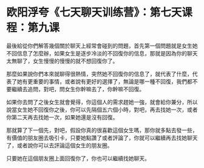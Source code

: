 # 欧阳浮夸《七天聊天训练营》：第七天课程：第九课

最後給從你們解答幾個關於聊天上經常會碰到的問題，首先第一個問題就是女生她不回信息了怎麼辦，如果女生是逐步冷淡的不回復你的信息，那就是因為你的聊天太無聊了，女生慢慢的慢慢的就不想回復你了。

那麼如果說你們本來就聊得很熱情，突然她不回復你的信息了，就代表了什麼，代表了她有更重要的事情，或者說有更好的選擇了，無論是哪一種不回復，我們都不要繼續去追問，對吧，問女生你幹嘛去了，你幹嘛不回復。

如果你去問了之後女生就會覺得，你這個人的需求趕她一強，就會給你兼分，所以說當女生她不回復你之後，你可以先隔個五六個小時，對吧，再去找她一次，或者你第二天再去找她一次，如果她還是沒有回復。

那就算了下一個先，對吧，假設你真的很喜歡這個女生嗎，那你就多點去發一些，有價值的朋友圈去吸引卡，只要她點讚了或者評論了，你就可以繼續再去找她聊天了，或者說你可以去評論這個女生的朋友圈。

只要她在這個朋友圈上面回復你了，你也可以繼續找她聊天。